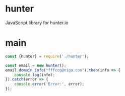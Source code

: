 # hunter
JavaScript library for hunter.io
# main
```js
const {hunter} = require('./hunter');

const email = new hunter();
email.domain_info("fffccg@niga.com").then(info => {
    console.log(info);
}).catch(error => {
    console.error('Error:', error);
});
```
